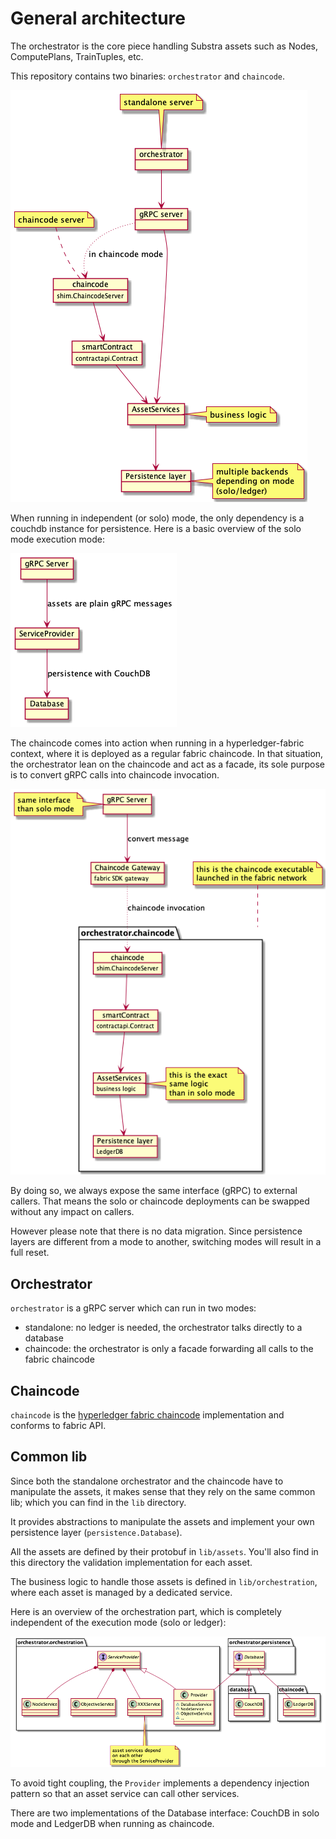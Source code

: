 # General architecture

The orchestrator is the core piece handling Substra assets such as Nodes, ComputePlans, TrainTuples, etc.

This repository contains two binaries: `orchestrator` and `chaincode`.

![](./archi.png)

When running in independent (or solo) mode, the only dependency is a couchdb instance for persistence.
Here is a basic overview of the solo mode execution mode:

![](./solo.png)

The chaincode comes into action when running in a hyperledger-fabric context,
where it is deployed as a regular fabric chaincode.
In that situation, the orchestrator lean on the chaincode and act as a facade,
its sole purpose is to convert gRPC calls into chaincode invocation.

![](./chaincode.png)

By doing so, we always expose the same interface (gRPC) to external callers.
That means the solo or chaincode deployments can be swapped without any impact on callers.

However please note that there is no data migration.
Since persistence layers are different from a mode to another,
switching modes will result in a full reset.

## Orchestrator

`orchestrator` is a gRPC server which can run in two modes:
- standalone: no ledger is needed, the orchestrator talks directly to a database
- chaincode: the orchestrator is only a facade forwarding all calls to the fabric chaincode

## Chaincode

`chaincode` is the [hyperledger fabric chaincode](https://hyperledger-fabric.readthedocs.io/en/release-2.2/chaincode4ade.html#writing-your-first-chaincode) implementation and conforms to fabric API.

## Common lib

Since both the standalone orchestrator and the chaincode have to manipulate the assets,
it makes sense that they rely on the same common lib; which you can find in the `lib` directory.

It provides abstractions to manipulate the assets and implement your own persistence layer (`persistence.Database`).

All the assets are defined by their protobuf in `lib/assets`.
You'll also find in this directory the validation implementation for each asset.

The business logic to handle those assets is defined in `lib/orchestration`,
where each asset is managed by a dedicated service.

Here is an overview of the orchestration part, which is completely independent of the execution mode (solo or ledger):

![](./orchestration.png)

To avoid tight coupling, the `Provider` implements a dependency injection pattern
so that an asset service can call other services.

There are two implementations of the Database interface:
CouchDB in solo mode and LedgerDB when running as chaincode.
